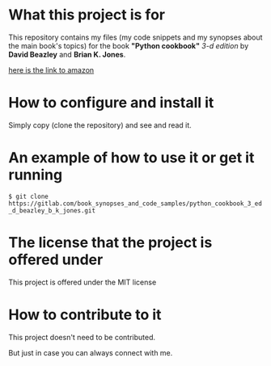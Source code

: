 What this project is for
========================


 This repository contains my files (my code snippets and my synopses about the main book's topics) 
 for the book **"Python cookbook"** *3-d edition* by **David Beazley** and **Brian K. Jones**.
 
 [here is the link to amazon](http://www.amazon.com/Python-Cookbook-Third-David-Beazley/dp/1449340377) 




How to configure and install it 
===============================

 
 Simply copy (clone the repository) and see and read it.



 
An example of how to use it or get it running
=============================================

 
 `$ git clone https://gitlab.com/book_synopses_and_code_samples/python_cookbook_3_ed_d_beazley_b_k_jones.git`



 
The license that the project is offered under
=============================================


 This project is offered under the MIT license




How to contribute to it 
=======================
 

 This project doesn't need to be contributed.

 But just in case you can always connect with me.